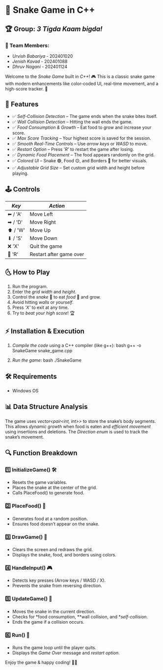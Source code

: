 # 🐍 Snake Game in C++

## 🏆 Group: *3 Tigda Kaam bigda!*

### 👥 Team Members:
- *Urvish Babariya* - 202401020
- *Jenish Kavad* - 202401088
- *Dhruv Nagani* - 202401124

Welcome to the *Snake Game* built in *C++*! 🎮 This is a classic snake game with modern enhancements like color-coded UI, real-time movement, and a high-score tracker. 🚀

## 🎯 Features

- ✅ *Self-Collision Detection* – The game ends when the snake bites itself.  
- ✅ *Wall Collision Detection* – Hitting the wall ends the game.  
- ✅ *Food Consumption & Growth* – Eat food to grow and increase your score.  
- ✅ *Max Score Tracking* – Your highest score is saved for the session.  
- ✅ *Smooth Real-Time Controls* – Use *arrow keys* or *WASD* to move.  
- ✅ *Restart Option* – Press *'R'* to restart the game after losing.  
- ✅ *Dynamic Food Placement* – The food appears randomly on the grid.  
- ✅ *Colored UI* – Snake 🟢, Food 🟡, and Borders 🔴 for better visuals.  
- ✅ *Adjustable Grid Size* – Set custom grid width and height before playing.   

## 🕹 Controls

| *Key*  | *Action*              |
| -------- | ----------------------- |
| ⬅ / 'A' | Move Left               |
| ➡ / 'D' | Move Right              |
| ⬆ / 'W' | Move Up                 |
| ⬇ / 'S' | Move Down               |
| ❌ 'X'    | Quit the game           |
| 🔄 'R'   | Restart after game over |

## 🌜 How to Play

1. Run the program.  
2. Enter the *grid width* and *height*.  
3. Control the *snake* 🐍 to eat *food* 🍎 and grow.  
4. Avoid hitting *walls* or *yourself*.  
5. Press *'X'* to exit at any time.  
6. Try to *beat your high score*! 🏆  

## ⚡ Installation & Execution

1. *Compile the code* using a C++ compiler (like g++):
   bash
   g++ -o SnakeGame snake_game.cpp
   
2. *Run the game*:
   bash
   ./SnakeGame
   

## 🛠 Requirements
- Windows OS 

## 📊 Data Structure Analysis

The game uses *vector<pair<int, int>>* to store the snake’s body segments. This allows *dynamic growth* when food is eaten and *efficient movement* using insertions and deletions. The *Direction enum* is used to track the snake’s movement.

## 🔍 Function Breakdown

### 1️⃣ InitializeGame() 🛠
- Resets the game variables.  
- Places the snake at the center of the grid.  
- Calls PlaceFood() to generate food.  

### 2️⃣ PlaceFood() 🍎
- Generates food at a random position.  
- Ensures food doesn’t appear on the snake.  

### 3️⃣ DrawGame() 🎨
- Clears the screen and redraws the grid.  
- Displays the snake, food, and borders using colors.  

### 4️⃣ HandleInput() 🎮
- Detects key presses (Arrow keys / WASD / X).  
- Prevents the snake from reversing direction.  

### 5️⃣ UpdateGame() 🔄
- Moves the snake in the current direction.  
- Checks for *food consumption, **wall collision, and **self-collision*.  
- Ends the game if a collision occurs.  

### 6️⃣ Run() 🚀
- Runs the game loop until the player quits.  
- Displays the *Game Over* message and *restart option*.  

Enjoy the game & happy coding! 🚀🐍
